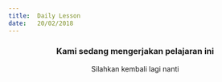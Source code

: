 ```yaml
---
title:  Daily Lesson
date:   20/02/2018
---
```


### <center>Kami sedang mengerjakan pelajaran ini</center>
<center>Silahkan kembali lagi nanti</center>